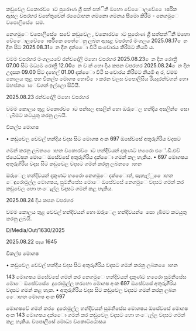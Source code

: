 කඩුවෙල වකොරව ොට පුරොණ ශ්‍රී සත් පත්ිනි මහො වේෙොලවේ ෙොර්ෂික ඇසල වපරහර වහේතුවෙන් රථෙොහන ගමනො ගමනය සීමො කිරීම - නෙගමුෙ වපොලිසේ ෙසම.

නෙගමුෙ වපොලිසේ ෙසවේ කඩුවෙල , වකොරව ොට පුරොණ ශ්‍රී සත්පත්ිනි මහො වේෙොලවේ ෙොර්ෂිකෙ පෙත්ෙනු ලබන ඇසළ වපරහර මංගලය 2025.08.17 ෙන දින සිට 2025.08.31 ෙන දින දක්ෙො වීථී සංචොරය කිරීමට නියමි ය.

වමම වපරහර මංගලයවේ රන්වදෝලි මහො වපරහර 2025.08.23 ෙන දින රොත්‍රී 07.00 සිට මධ්‍යම රොත්‍රී 12.00 ෙන ව ක් හො දිය කපන වපරහර 2025.08.24 ෙන දින උදෑසන 09.00 සිට දහෙල් 01.00 දක්ෙො වීථී සංචොරය කිරීමට නියමි අ ර, වමම කොලය තුළ පහ විකල්ප මොගෂ භොවි ො කරන වලස වපොලිසිය රියදුරන්වගන් හො මහජන ොෙවගන් ඉල්ලො සිටියි.

2025.08.23 රන්වදෝලි මහො වපරහර

වමම කොලය තුළ වකොරව ොට පන්සල අසලින් හො ඔරුෙල හන්දිය අසලින් ෙසො ැබීමට කටයුතු කරනු ලබයි.

විකල්ප මොගෂ

• කඩුවෙල වෙවල් හන්දිය වදස සිට මොගෂ අංක 697 ඔසේවසේ අතුරුගිරිය වදසට

ගමන් කරනු ලබන ෙොහන වකොරව ොට හන්දිවයන් දකුණට හරෙො එේ.ඩී.එච් ජයෙධ්‍ෂන මොෙ ඔසේවසේ අතුරුගිරිය දක්ෙො ගමන් කල හැකිය. • 697 මොගෂය අතුරුගිරිය වදස සිට කඩුවෙල වදසට ගමන් කරනු ලබන ෙොහන

ඔරුෙල හන්දිවයන් දකුණට හරෙො නෙගමුෙ දක්ෙොත්, සැහැල්ු ෙොහන ෙඳුරොමුල්ල මොගෂය, සුමනිසේස මොෙ ඔසේවසේ නෙගමුෙ වදසට ගමන් කර කඩුවෙල හො හංෙැල්ල වදසට ගමන් කළ හැකිය.

2025.08.24 දිය කපන වපරහර

වමම කොලය තුළ වෙවල් හන්දිවයන් හො ඔරුෙල හන්දිවයන් ෙසො ැබීමට කටයුතු කරනු ලබයි.

D/Media/Out/1630/2025

2025.08.22 පැය 1645

විකල්ප මොගෂ

• කඩුවෙල වෙවල් හන්දිය වදස සිට අතුරුගිරිය වදසට ගමන් කරනු ලබන ෙොහන

143 මොගෂය ඔසේවසේ ගමන් කර නෙගමුෙ හන්දිවයන් දකුණට හරෙො සුමනිසේස මොෙ ඔසේවසේ ෙදුරොමුල්ල හරහො මොගෂ අංක 697 ඔසේවසේ අතුරුගිරිය වදසට ගමන් කළ හැක. • අතුරුගිරිය වදස සිට කඩුවෙල වදසට ගමන් කරනු ලබන ෙොහන මොගෂ අංක 697

මොගෂවේ ගමන් කර ෙදුරොමුල්ල හන්දිවයන් සුමනිසේස මොගෂය ඔසේවසේ මොගෂ අංක 143 මොගෂය දක්ෙො ගමන් කර කඩුවෙල වදසට හො හංෙැල්ල වදසට ගමන් කළ හැකිය. වපොලිසේ මොධ්‍ය වකොට්ඨොසය